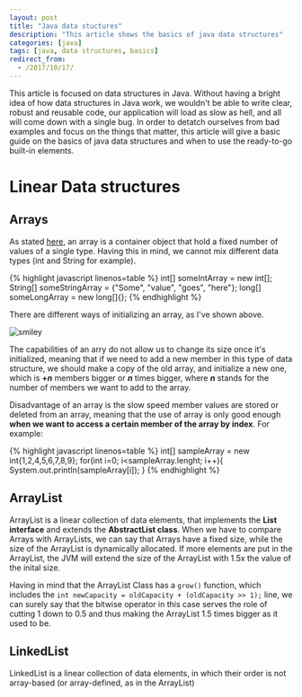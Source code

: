 ```yaml
---
layout: post
title: "Java data stuctures"
description: "This article shows the basics of java data structures"
categories: [java]
tags: [java, data structures, basics]
redirect_from:
  - /2017/10/17/
---
```

This article is focused on data structures in Java. 
Without having a bright idea of how data structures in Java work, we wouldn't be able to write clear, 
robust and reusable code, our application will load as slow as hell, and all will come down with 
a single bug.
In order to detatch ourselves from bad examples and focus on the things that matter, 
this article will give a basic guide on the basics of java data structures and when to use the 
ready-to-go built-in elements.

# Linear Data structures

## Arrays

As stated [here](https://docs.oracle.com/javase/tutorial/java/nutsandbolts/arrays.html "Oracle's website on arrays"), an array is a container object that hold a fixed number of values of a single type. Having this in mind, we cannot mix different data types (int and String for example).


{% highlight javascript linenos=table %}
int[] someIntArray = new int[];
String[] someStringArray = {"Some", "value", "goes", "here"};
long[] someLongArray = new long[]{};
{% endhighlight %}

There are different ways of initializing an array, as I've shown above. 

![smiley](https://docs.oracle.com/javase/tutorial/figures/java/objects-tenElementArray.gif)

The capabilities of an arry do not allow us to change its size once it's initialized, 
meaning that if we need to add a new member in this type of data structure, 
we should make a copy of the old array, and initialize a new one, which is **+_n_** members bigger or **_n_** times bigger,
where **_n_** stands for the number of members we want to add to the array.

Disadvantage of an array is the slow speed member values are stored or deleted from an array, meaning that
the use of array is only good enough **when we want to access a certain member of the array by index**.
For example:

{% highlight javascript linenos=table %}
int[] sampleArray = new int{1,2,4,5,6,7,8,9};
for(int i=0; i<sampleArray.lenght; i++){
    System.out.println(sampleArray[i]);
}
{% endhighlight %} 


## ArrayList

ArrayList is a linear collection of data elements, that implements the **List interface** and extends the 
**AbstractList class**. 
When we have to compare Arrays with ArrayLists, we can say that Arrays have a fixed size, while the 
size of the ArrayList is dynamically allocated. If more elements are put in the ArrayList, the JVM will
extend the size of the ArrayList with 1.5x the value of the inital size.

Having in mind that the ArrayList Class has a `grow()` function, which includes the `int newCapacity = oldCapacity + (oldCapacity >> 1);` line,
we can surely say that the bitwise operator in this case serves the role of cutting 1 down to 0.5 and thus making
the ArrayList 1.5 times bigger as it used to be.


## LinkedList

LinkedList is a linear collection of data elements, in which their order is not array-based (or array-defined,
	as in the ArrayList)